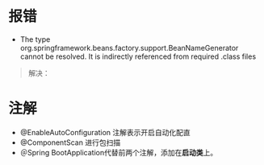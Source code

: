# 报错 #
- The type org.springframework.beans.factory.support.BeanNameGenerator cannot be resolved. It is indirectly referenced from required .class files</br>
    
> 解决：


# 注解 #

- @EnableAutoConfiguration 注解表示开启自动化配直
- @ComponentScan 进行包扫描
- ＠Spring BootApplication代替前两个注解，添加在**启动类**上。